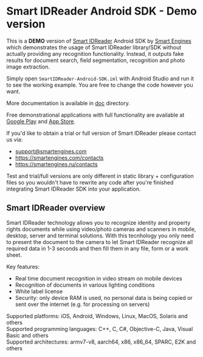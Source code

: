 # Smart IDReader Android SDK - Demo version

This is a **DEMO** version of [Smart IDReader](https://smartengines.com/smart-id-reader/) Android SDK by [Smart Engines](https://smartengines.com) which demonstrates the usage of Smart IDReader library/SDK without actually providing any recognition functionality. 
Instead, it outputs fake results for document search, field segmentation, recognition and photo image extraction. 

Simply open `SmartIDReader-Android-SDK.iml` with Android Studio and run it to see the working example.
You are free to change the code however you want.

More documentation is available in [doc](doc) directory.

Free demonstrational applications with full functionality are available at [Google Play](https://play.google.com/store/apps/details?id=biz.smartengines.smartid) and [App Store](https://itunes.apple.com/app/smart-idreader/id1157877082).

If you'd like to obtain a trial or full version of Smart IDReader please contact us via:
* support@smartengines.com
* https://smartengines.com/contacts
* https://smartengines.ru/contacts

Test and trial/full versions are only different in static library + configuration files so you wouldn't have to rewrite any code after you're finished integrating Smart IDReader SDK into your application.

## Smart IDReader overview

Smart IDReader technology allows you to recognize identity and property rights documents while using video/photo cameras and scanners in mobile, desktop, server and terminal solutions. With this tecnhology you only need to present the document to the camera to let Smart IDReader recognize all required data in 1-3 seconds and then fill them in any file, form or a work sheet.

Key features:
* Real time document recognition in video stream on mobile devices
* Recognition of documents in various lighting conditions
* White label license
* Security: only device RAM is used, no personal data is being copied or sent over the internet (e.g. for processing on servers)

Supported platforms: iOS, Android, Windows, Linux, MacOS, Solaris and others  
Supported programming languages: C++, C, C#, Objective-C, Java, Visual Basic and others  
Supported architectures: armv7-v8, aarch64, x86, x86_64, SPARC, E2K and others
